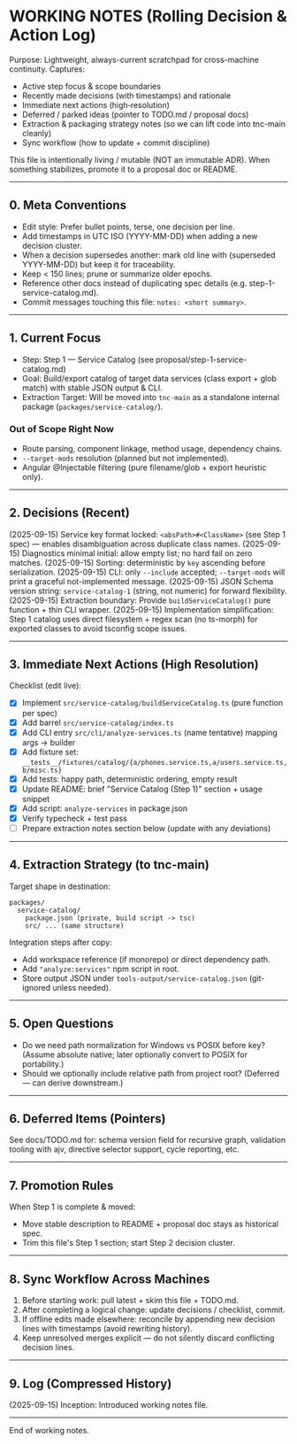 # WORKING NOTES (Rolling Decision & Action Log)

Purpose: Lightweight, always-current scratchpad for cross-machine continuity. Captures:
- Active step focus & scope boundaries
- Recently made decisions (with timestamps) and rationale
- Immediate next actions (high‑resolution)
- Deferred / parked ideas (pointer to TODO.md / proposal docs)
- Extraction & packaging strategy notes (so we can lift code into tnc-main cleanly)
- Sync workflow (how to update + commit discipline)

This file is intentionally living / mutable (NOT an immutable ADR). When something stabilizes, promote it to a proposal doc or README.

---
## 0. Meta Conventions
- Edit style: Prefer bullet points, terse, one decision per line.
- Add timestamps in UTC ISO (YYYY-MM-DD) when adding a new decision cluster.
- When a decision supersedes another: mark old line with (superseded YYYY-MM-DD) but keep it for traceability.
- Keep < 150 lines; prune or summarize older epochs.
- Reference other docs instead of duplicating spec details (e.g. step-1-service-catalog.md).
- Commit messages touching this file: `notes: <short summary>`.

---
## 1. Current Focus
- Step: Step 1 — Service Catalog (see proposal/step-1-service-catalog.md)
- Goal: Build/export catalog of target data services (class export + glob match) with stable JSON output & CLI.
- Extraction Target: Will be moved into `tnc-main` as a standalone internal package (`packages/service-catalog/`).

### Out of Scope Right Now
- Route parsing, component linkage, method usage, dependency chains.
- `--target-mods` resolution (planned but not implemented).
- Angular @Injectable filtering (pure filename/glob + export heuristic only).

---
## 2. Decisions (Recent)
(2025-09-15) Service key format locked: `<absPath>#<ClassName>` (see Step 1 spec) — enables disambiguation across duplicate class names.
(2025-09-15) Diagnostics minimal initial: allow empty list; no hard fail on zero matches.
(2025-09-15) Sorting: deterministic by `key` ascending before serialization.
(2025-09-15) CLI: only `--include` accepted; `--target-mods` will print a graceful not-implemented message.
(2025-09-15) JSON Schema version string: `service-catalog-1` (string, not numeric) for forward flexibility.
(2025-09-15) Extraction boundary: Provide `buildServiceCatalog()` pure function + thin CLI wrapper.
(2025-09-15) Implementation simplification: Step 1 catalog uses direct filesystem + regex scan (no ts-morph) for exported classes to avoid tsconfig scope issues.

---
## 3. Immediate Next Actions (High Resolution)
Checklist (edit live):
- [x] Implement `src/service-catalog/buildServiceCatalog.ts` (pure function per spec)
- [x] Add barrel `src/service-catalog/index.ts`
- [x] Add CLI entry `src/cli/analyze-services.ts` (name tentative) mapping args -> builder
- [x] Add fixture set: `__tests__/fixtures/catalog/{a/phones.service.ts,a/users.service.ts,b/misc.ts}`
- [x] Add tests: happy path, deterministic ordering, empty result
- [x] Update README: brief "Service Catalog (Step 1)" section + usage snippet
- [x] Add script: `analyze-services` in package.json
- [x] Verify typecheck + test pass
- [ ] Prepare extraction notes section below (update with any deviations)

---
## 4. Extraction Strategy (to tnc-main)
Target shape in destination:
```
packages/
  service-catalog/
    package.json (private, build script -> tsc)
    src/ ... (same structure) 
```
Integration steps after copy:
- Add workspace reference (if monorepo) or direct dependency path.
- Add `"analyze:services"` npm script in root.
- Store output JSON under `tools-output/service-catalog.json` (git-ignored unless needed).

---
## 5. Open Questions
- Do we need path normalization for Windows vs POSIX before key? (Assume absolute native; later optionally convert to POSIX for portability.)
- Should we optionally include relative path from project root? (Deferred — can derive downstream.)

---
## 6. Deferred Items (Pointers)
See docs/TODO.md for: schema version field for recursive graph, validation tooling with ajv, directive selector support, cycle reporting, etc.

---
## 7. Promotion Rules
When Step 1 is complete & moved:
- Move stable description to README + proposal doc stays as historical spec.
- Trim this file's Step 1 section; start Step 2 decision cluster.

---
## 8. Sync Workflow Across Machines
1. Before starting work: pull latest + skim this file + TODO.md.
2. After completing a logical change: update decisions / checklist, commit.
3. If offline edits made elsewhere: reconcile by appending new decision lines with timestamps (avoid rewriting history).
4. Keep unresolved merges explicit — do not silently discard conflicting decision lines.

---
## 9. Log (Compressed History)
(2025-09-15) Inception: Introduced working notes file.

---
End of working notes.
